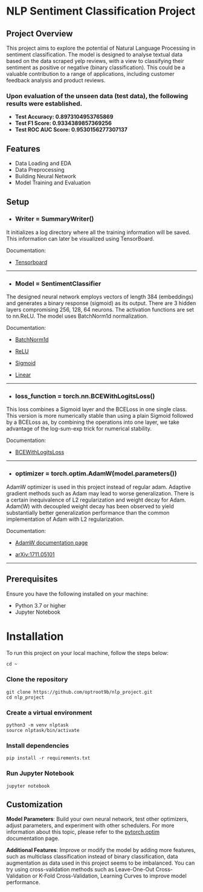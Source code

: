 # NLP Sentiment Classification Project
## Project Overview
This project aims to explore the potential of Natural Language Processing in sentiment classification.
The model is designed to analyse textual data based on the data scraped yelp reviews, with a view to classifying their sentiment as positive or negative (binary classification).
This could be a valuable contribution to a range of applications, including customer feedback analysis and product reviews.

### Upon evaluation of the unseen data (test data), the following results were established.
* **Test Accuracy: 0.8973104953765869**
* **Test F1 Score: 0.9334389857369256**
* **Test ROC AUC Score: 0.9530156277307137**

## Features
* Data Loading and EDA
* Data Preprocessing
* Building Neural Network
* Model Training and Evaluation

## Setup
* ### Writer = SummaryWriter()

It initializes a log directory where all the training information will be saved. This information can later be visualized using TensorBoard.

Documentation:
* [Tensorboard](https://www.tensorflow.org/tensorboard/scalars_and_keras)

***

* ### Model = SentimentClassifier 

The designed neural network employs vectors of length 384 (embeddings) and generates a binary response (sigmoid) as its output.
There are 3 hidden layers compromising 256, 128, 64 neurons. The activation functions are set to nn.ReLU. The model uses BatchNorm1d normalization.

Documentation:
* [BatchNorm1d](https://pytorch.org/docs/stable/generated/torch.nn.BatchNorm1d.html#torch.nn.BatchNorm1d)

* [ReLU](https://pytorch.org/docs/stable/generated/torch.nn.ReLU.html#torch.nn.ReLU)

* [Sigmoid](https://pytorch.org/docs/stable/generated/torch.nn.Sigmoid.html#torch.nn.Sigmoid)

* [Linear](https://pytorch.org/docs/stable/generated/torch.nn.Linear.html#torch.nn.Linear)

***


* ### loss_function = torch.nn.BCEWithLogitsLoss()

This loss combines a Sigmoid layer and the BCELoss in one single class. This version is more numerically stable than using a plain Sigmoid followed by a BCELoss as, by combining the operations into one layer, we take advantage of the log-sum-exp trick for numerical stability. 

Documentation:
* [BCEWithLogitsLoss](https://pytorch.org/docs/stable/generated/torch.nn.BCEWithLogitsLoss.html#torch.nn.BCEWithLogitsLoss)

***

* ### optimizer = torch.optim.AdamW(model.parameters())

AdamW optimizer is used in this project instead of regular adam. Adaptive gradient methods such as Adam may lead to worse generalization. There is a certain inequivalence of L2 regularization and weight decay for Adam. Adam(W) with decoupled weight decay has been observed to yield substantially better generalization performance than the common implementation of Adam with L2 regularization.

Documentation:
* [AdamW documentation page](https://pytorch.org/docs/stable/generated/torch.optim.AdamW.html#torch.optim.AdamW)

* [arXiv:1711.05101](https://arxiv.org/abs/1711.05101)

***

## Prerequisites
Ensure you have the following installed on your machine:

* Python 3.7 or higher
* Jupyter Notebook


# Installation
To run this project on your local machine, follow the steps below:

```shell
cd ~
```
### Clone the repository

```shell
git clone https://github.com/optroot9b/nlp_project.git
cd nlp_project

```
### Create a virtual environment

```shell
python3 -m venv nlptask
source nlptask/bin/activate
```

### Install dependencies

```shell
pip install -r requirements.txt
```

### Run Jupyter Notebook

```shell
jupyter notebook
```


## Customization

**Model Parameters**: Build your own neural network, test other optimizers, adjust parameters, and experiment with other schedulers. For more information about this topic, please refer to the  [pytorch.optim](https://pytorch.org/docs/stable/optim.html) documentation page.

**Additional Features**: Improve or modify the model by adding more features, such as multiclass classification instead of binary classification, data augmentation as data used in this project seems to be imbalanced. You can try using cross-validation methods such as Leave-One-Out Cross-Validation or K-Fold Cross-Validation, Learning Curves to improve model performance.

